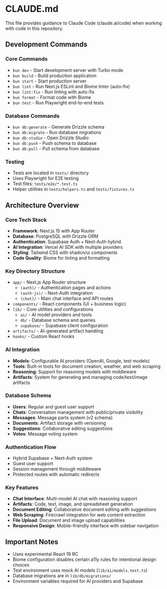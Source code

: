 # CLAUDE.md

This file provides guidance to Claude Code (claude.ai/code) when working with code in this repository.

## Development Commands

### Core Commands
- `bun dev` - Start development server with Turbo mode
- `bun build` - Build production application
- `bun start` - Start production server
- `bun lint` - Run Next.js ESLint and Biome linter (auto-fix)
- `bun lint:fix` - Run linting with auto-fix
- `bun format` - Format code with Biome
- `bun test` - Run Playwright end-to-end tests

### Database Commands
- `bun db:generate` - Generate Drizzle schema
- `bun db:migrate` - Run database migrations
- `bun db:studio` - Open Drizzle Studio
- `bun db:push` - Push schema to database
- `bun db:pull` - Pull schema from database

### Testing
- Tests are located in `tests/` directory
- Uses Playwright for E2E testing
- Test files: `tests/e2e/*.test.ts`
- Helper utilities in `tests/helpers.ts` and `tests/fixtures.ts`

## Architecture Overview

### Core Tech Stack
- **Framework**: Next.js 15 with App Router
- **Database**: PostgreSQL with Drizzle ORM
- **Authentication**: Supabase Auth + Next-Auth hybrid
- **AI Integration**: Vercel AI SDK with multiple providers
- **Styling**: Tailwind CSS with shadcn/ui components
- **Code Quality**: Biome for linting and formatting

### Key Directory Structure
- `app/` - Next.js App Router structure
  - `(auth)/` - Authentication pages and actions
  - `(auth-js)/` - Next-Auth integration
  - `(chat)/` - Main chat interface and API routes
- `components/` - React components (UI + business logic)
- `lib/` - Core utilities and configurations
  - `ai/` - AI model providers and tools
  - `db/` - Database schema and queries
  - `supabase/` - Supabase client configuration
- `artifacts/` - AI-generated artifact handling
- `hooks/` - Custom React hooks

### AI Integration
- **Models**: Configurable AI providers (OpenAI, Google, test models)
- **Tools**: Built-in tools for document creation, weather, and web scraping
- **Reasoning**: Support for reasoning models with middleware
- **Artifacts**: System for generating and managing code/text/image artifacts

### Database Schema
- **Users**: Regular and guest user support
- **Chats**: Conversation management with public/private visibility
- **Messages**: Message parts system (v2 schema)
- **Documents**: Artifact storage with versioning
- **Suggestions**: Collaborative editing suggestions
- **Votes**: Message voting system

### Authentication Flow
- Hybrid Supabase + Next-Auth system
- Guest user support
- Session management through middleware
- Protected routes with automatic redirects

### Key Features
- **Chat Interface**: Multi-model AI chat with reasoning support
- **Artifacts**: Code, text, image, and spreadsheet generation
- **Document Editing**: Collaborative document editing with suggestions
- **Web Scraping**: Firecrawl integration for web content extraction
- **File Upload**: Document and image upload capabilities
- **Responsive Design**: Mobile-friendly interface with sidebar navigation

## Important Notes
- Uses experimental React 19 RC
- Biome configuration disables certain a11y rules for intentional design choices
- Test environment uses mock AI models (`lib/ai/models.test.ts`)
- Database migrations are in `lib/db/migrations/`
- Environment variables required for AI providers and Supabase